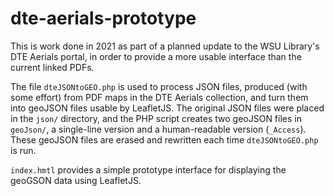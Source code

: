# dte-aerials-prototype
This is work done in 2021 as part of a planned update to the WSU Library's DTE Aerials portal, in order to provide a more usable interface than the current linked PDFs.

The file `dteJSONtoGEO.php` is used to process JSON files, produced (with some effort) from PDF maps in the DTE Aerials collection, and turn them into geoJSON files usable by LeafletJS. The original JSON files were placed in the `json/` directory, and the PHP script creates two geoJSON files in `geoJson/`, a single-line version and a human-readable version (`_Access`). These geoJSON files are erased and rewritten each time `dteJSONtoGEO.php` is run.

`index.hmtl` provides a simple prototype interface for displaying the geoGSON data using LeafletJS.
